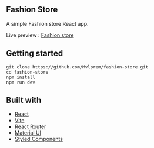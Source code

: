## Fashion Store

A simple Fashion store React app.

Live preview : [Fashion store](https://prem-fashion-store.netlify.app/)

## Getting started

```
git clone https://github.com/Mvlprem/fashion-store.git
cd fashion-store
npm install
npm run dev
```

## Built with

- [React](https://react.dev/)
- [Vite](https://vitejs.dev/)
- [React Router](https://reactrouter.com/en/main)
- [Material UI](https://mui.com/material-ui/)
- [Styled Components](https://styled-components.com/)